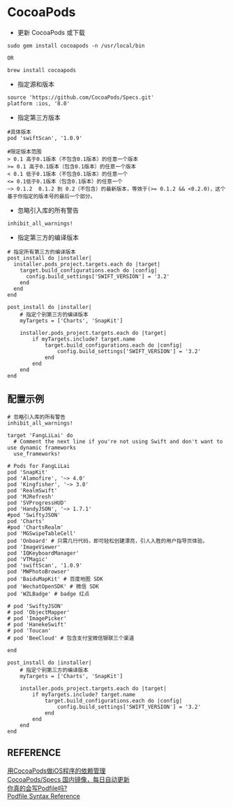 # CocoaPods

- 更新 CocoaPods 或下载  

```
sudo gem install cocoapods -n /usr/local/bin

OR

brew install cocoapods
```

- 指定源和版本  

```
source 'https://github.com/CocoaPods/Specs.git'
platform :ios, '8.0'
```

- 指定第三方版本

```
#具体版本
pod 'swiftScan', '1.0.9'

#限定版本范围
> 0.1 高于0.1版本（不包含0.1版本）的任意一个版本
>= 0.1 高于0.1版本（包含0.1版本）的任意一个版本
< 0.1 低于0.1版本（不包含0.1版本）的任意一个
<= 0.1低于0.1版本（包含0.1版本）的任意一个
~> 0.1.2  0.1.2 到 0.2（不包含）的最新版本，等效于(>= 0.1.2 && <0.2.0)，这个基于你指定的版本号的最后一个部分。
```

- 忽略引入库的所有警告  

```
inhibit_all_warnings!  
```

- 指定第三方的编译版本  

```
# 指定所有第三方的编译版本
post_install do |installer|
  installer.pods_project.targets.each do |target|
    target.build_configurations.each do |config|
      config.build_settings['SWIFT_VERSION'] = '3.2'
    end
  end
end

post_install do |installer|
    # 指定个别第三方的编译版本
    myTargets = ['Charts', 'SnapKit']

    installer.pods_project.targets.each do |target|
        if myTargets.include? target.name
            target.build_configurations.each do |config|
                config.build_settings['SWIFT_VERSION'] = '3.2'
            end
        end
    end
end
```

## 配置示例

``` pod
# 忽略引入库的所有警告
inhibit_all_warnings!

target 'FangLiLai' do
  # Comment the next line if you're not using Swift and don't want to use dynamic frameworks
  use_frameworks!

# Pods for FangLiLai
pod 'SnapKit'
pod 'Alamofire', '~> 4.0'
pod 'Kingfisher', '~> 3.0'
pod 'RealmSwift'
pod 'MJRefresh'
pod 'SVProgressHUD'
pod 'HandyJSON', '~> 1.7.1'
#pod 'SwiftyJSON'
pod 'Charts'
#pod 'ChartsRealm'
pod 'MGSwipeTableCell'
pod 'Onboard' # 只需几行代码，即可轻松创建漂亮，引人入胜的用户指导页体验。
pod 'ImageViewer'
pod 'IQKeyboardManager'
pod 'VTMagic'
pod 'swiftScan', '1.0.9'
pod 'MWPhotoBrowser'
pod 'BaiduMapKit' # 百度地图 SDK
pod 'WechatOpenSDK' # 微信 SDK
pod 'WZLBadge' # badge 红点

# pod 'SwiftyJSON'
# pod 'ObjectMapper'
# pod 'ImagePicker'
# pod 'HanekeSwift'
# pod 'Toucan'
# pod 'BeeCloud' # 包含支付宝微信银联三个渠道

end

post_install do |installer|
    # 指定个别第三方的编译版本
    myTargets = ['Charts', 'SnapKit']

    installer.pods_project.targets.each do |target|
        if myTargets.include? target.name
            target.build_configurations.each do |config|
                config.build_settings['SWIFT_VERSION'] = '3.2'
            end
        end
    end
end
```

## REFERENCE
[用CocoaPods做iOS程序的依赖管理](http://blog.devtang.com/2014/05/25/use-cocoapod-to-manage-ios-lib-dependency/)  
[CocoaPods/Specs 国内镜像，每日自动更新](https://coding.net/u/CocoaPods/p/Specs/git)  
[你真的会写Podfile吗?](http://www.jianshu.com/p/8a0fd6150159)  
[Podfile Syntax Reference](https://guides.cocoapods.org/syntax/podfile.html#podfile)
